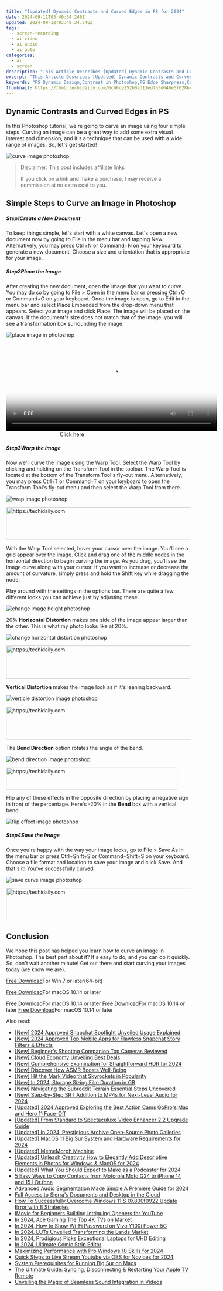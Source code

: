 ```yaml
---
title: "[Updated] Dynamic Contrasts and Curved Edges in PS for 2024"
date: 2024-09-11T03:40:34.246Z
updated: 2024-09-12T03:40:34.246Z
tags: 
  - screen-recording
  - ai video
  - ai audio
  - ai auto
categories: 
  - ai
  - screen
description: "This Article Describes [Updated] Dynamic Contrasts and Curved Edges in PS for 2024"
excerpt: "This Article Describes [Updated] Dynamic Contrasts and Curved Edges in PS for 2024"
keywords: "PS Dynamic Design,Contrast in Photoshop,PS Edge Sharpness,Curved PS Lines,Creative PS Effects,Photoshop PS Contrasts,Edgy PS Features"
thumbnail: https://thmb.techidaily.com/6cb6ce252b0ad11ed755d646e5f628bce768541280a5d0954fc83219a7cf15b8.jpg
---
```


## Dynamic Contrasts and Curved Edges in PS

In this Photoshop tutorial, we're going to carve an image using four simple steps. Curving an image can be a great way to add some extra visual interest and dimension, and it's a technique that can be used with a wide range of images. So, let's get started!

![curve image photoshop](https://images.wondershare.com/filmora/article-images/2022/09/curve-image-photoshop.jpg)


>  Disclaimer: This post includes affiliate links
>
>  If you click on a link and make a purchase, I may receive a commission at no extra cost to you.
>



## Simple Steps to Curve an Image in Photoshop

##### Step1Create a New Document

To keep things simple, let's start with a white canvas. Let's open a new document now by going to File in the menu bar and tapping New. Alternatively, you may press Ctrl+N or Command+N on your keyboard to generate a new document. Choose a size and orientation that is appropriate for your image.

##### Step2Place the Image

After creating the new document, open the image that you want to curve. You may do so by going to File > Open in the menu bar or pressing Ctrl+O or Command+O on your keyboard. Once the image is open, go to Edit in the menu bar and select Place Embedded from the drop-down menu that appears. Select your image and click Place. The image will be placed on the canvas. If the document's size does not match that of the image, you will see a transformation box surrounding the image.

![place image in photoshop](https://images.wondershare.com/filmora/article-images/2022/09/place-image-in-photoshop.jpg)





<!-- affiliate ads begin -->
<span id="1938141">
					<video width="576" height="240" style="cursor:pointer"
           poster="//a.impactradius-go.com/display-clicktoplayimage/1938141.png"
           onclick="if(!this.playClicked){this.play();this.setAttribute('controls',true);this.playClicked=true;}">
	   <source src="//a.impactradius-go.com/display-ad/22993-1938141">
	   <img src="//a.impactradius-go.com/display-clicktoplayimage/1938141.png" style="border: none; height: 100%; width: 100%; object-fit: contain">
	</video>
	<div style="width:360px;text-align:center"><a href="javascript:window.open(decodeURIComponent('https%3A%2F%2Fhomestyler.sjv.io%2Fc%2F5597632%2F1938141%2F22993'), '_blank');void(0);">Click here</a></div>
</span>
<img height="0" width="0" src="https://imp.pxf.io/i/5597632/1938141/22993" style="position:absolute;visibility:hidden;" border="0" />
<!-- affiliate ads end -->




##### Step3Warp the Image

Now we'll curve the image using the Warp Tool. Select the Warp Tool by clicking and holding on the Transform Tool in the toolbar. The Warp Tool is located at the bottom of the Transform Tool's fly-out menu. Alternatively, you may press Ctrl+T or Command+T on your keyboard to open the Transform Tool's fly-out menu and then select the Warp Tool from there.

![wrap image photoshop](https://images.wondershare.com/filmora/article-images/2022/09/wrap-image-photoshop.jpg)





<!-- affiliate ads begin -->
<a href="https://bluettiit.sjv.io/c/5597632/2114267/17093" target="_top" id="2114267">
  <img src="//a.impactradius-go.com/display-ad/17093-2114267" border="0" alt="https://techidaily.com" width="728" height="90"/>
</a>
<img height="0" width="0" src="https://bluettiit.sjv.io/i/5597632/2114267/17093" style="position:absolute;visibility:hidden;" border="0" />
<!-- affiliate ads end -->




With the Warp Tool selected, hover your cursor over the image. You'll see a grid appear over the image. Click and drag one of the middle nodes in the horizontal direction to begin curving the image. As you drag, you'll see the image curve along with your cursor. If you want to increase or decrease the amount of curvature, simply press and hold the Shift key while dragging the node.

Play around with the settings in the options bar. There are quite a few different looks you can achieve just by adjusting these.

![change image height photoshop](https://images.wondershare.com/filmora/article-images/2022/09/change-image-height-photoshop.jpg)

20% **Horizontal Distortion** makes one side of the image appear larger than the other. This is what my photo looks like at 20%.

![change horizontal distortion photoshop](https://images.wondershare.com/filmora/article-images/2022/09/change-horizontal-distortion-photoshop.jpg)





<!-- affiliate ads begin -->
<a href="https://zebaoaffiliateprogram.pxf.io/c/5597632/2137976/21526" target="_top" id="2137976">
  <img src="//a.impactradius-go.com/display-ad/21526-2137976" border="0" alt="https://techidaily.com" width="728" height="90"/>
</a>
<img height="0" width="0" src="https://zebaoaffiliateprogram.pxf.io/i/5597632/2137976/21526" style="position:absolute;visibility:hidden;" border="0" />
<!-- affiliate ads end -->




**Vertical Distortion** makes the image look as if it's leaning backward.

![verticle distortion image photoshop](https://images.wondershare.com/filmora/article-images/2022/09/verticle-distortion-image-photoshop.jpg)





<!-- affiliate ads begin -->
<a href="https://smilemakers.pxf.io/c/5597632/2123899/26106" target="_top" id="2123899">
  <img src="//a.impactradius-go.com/display-ad/26106-2123899" border="0" alt="https://techidaily.com" width="728" height="90"/>
</a>
<img height="0" width="0" src="https://smilemakers.pxf.io/i/5597632/2123899/26106" style="position:absolute;visibility:hidden;" border="0" />
<!-- affiliate ads end -->




The **Bend Direction** option rotates the angle of the bend.

![bend direction image photoshop](https://images.wondershare.com/filmora/article-images/2022/09/bend-direction-image-photoshop.jpg)





<!-- affiliate ads begin -->
<a href="https://bluettius.sjv.io/c/5597632/2139122/17108" target="_top" id="2139122">
  <img src="//a.impactradius-go.com/display-ad/17108-2139122" border="0" alt="https://techidaily.com" width="468" height="60"/>
</a>
<img height="0" width="0" src="https://bluettius.sjv.io/i/5597632/2139122/17108" style="position:absolute;visibility:hidden;" border="0" />
<!-- affiliate ads end -->




Flip any of these effects in the opposite direction by placing a negative sign in front of the percentage. Here's -20% in the **Bend** box with a vertical bend.

![flip effect image photoshop](https://images.wondershare.com/filmora/article-images/2022/09/flip-effect-image-photoshop.jpg)

##### Step4Save the Image

Once you're happy with the way your image looks, go to File > Save As in the menu bar or press Ctrl+Shift+S or Command+Shift+S on your keyboard. Choose a file format and location to save your image and click Save. And that's it! You've successfully curved

![save curve image photoshop](https://images.wondershare.com/filmora/article-images/2022/09/save-curve-image-photoshop.jpg)





<!-- affiliate ads begin -->
<a href="https://appsumo.8odi.net/c/5597632/2118320/7443" target="_top" id="2118320">
  <img src="//a.impactradius-go.com/display-ad/7443-2118320" border="0" alt="https://techidaily.com" width="728" height="90"/>
</a>
<img height="0" width="0" src="https://appsumo.8odi.net/i/5597632/2118320/7443" style="position:absolute;visibility:hidden;" border="0" />
<!-- affiliate ads end -->




## Conclusion

We hope this post has helped you learn how to curve an image in Photoshop. The best part about it? It's easy to do, and you can do it quickly. So, don't wait another minute! Get out there and start curving your images today (we know we are).

[Free Download](https://tools.techidaily.com/wondershare/filmora/download/)For Win 7 or later(64-bit)

[Free Download](https://tools.techidaily.com/wondershare/filmora/download/)For macOS 10.14 or later

[Free Download](https://tools.techidaily.com/wondershare/filmora/download/)For macOS 10.14 or later [Free Download](https://tools.techidaily.com/wondershare/filmora/download/)For macOS 10.14 or later [Free Download](https://tools.techidaily.com/wondershare/filmora/download/)For macOS 10.14 or later

<ins class="adsbygoogle"
     style="display:block"
     data-ad-format="autorelaxed"
     data-ad-client="ca-pub-7571918770474297"
     data-ad-slot="1223367746"></ins>

<ins class="adsbygoogle"
     style="display:block"
     data-ad-format="autorelaxed"
     data-ad-client="ca-pub-7571918770474297"
     data-ad-slot="1223367746"></ins>



<ins class="adsbygoogle"
     style="display:block"
     data-ad-client="ca-pub-7571918770474297"
     data-ad-slot="8358498916"
     data-ad-format="auto"
     data-full-width-responsive="true"></ins>






<span class="atpl-alsoreadstyle">Also read:</span>
<div><ul>
<li><a href="https://fox-glue.techidaily.com/new-2024-approved-snapchat-spotlight-unveiled-usage-explained/"><u>[New] 2024 Approved Snapchat Spotlight Unveiled Usage Explained</u></a></li>
<li><a href="https://snapchat-videos.techidaily.com/new-2024-approved-top-mobile-apps-for-flawless-snapchat-story-filters-and-effects/"><u>[New] 2024 Approved Top Mobile Apps for Flawless Snapchat Story Filters & Effects</u></a></li>
<li><a href="https://fox-glue.techidaily.com/new-beginners-shooting-companion-top-cameras-reviewed/"><u>[New] Beginner's Shooting Companion Top Cameras Reviewed</u></a></li>
<li><a href="https://fox-glue.techidaily.com/new-cloud-economy-unveiling-best-deals/"><u>[New] Cloud Economy Unveiling Best Deals</u></a></li>
<li><a href="https://fox-glue.techidaily.com/new-comprehensive-examination-for-straightforward-hdr-for-2024/"><u>[New] Comprehensive Examination for Straightforward HDR for 2024</u></a></li>
<li><a href="https://fox-cloud.techidaily.com/new-discover-how-asmr-boosts-well-being/"><u>[New] Discover How ASMR Boosts Well-Being</u></a></li>
<li><a href="https://fox-glue.techidaily.com/new-hit-the-mark-video-that-skyrockets-in-popularity/"><u>[New] Hit the Mark Video that Skyrockets in Popularity</u></a></li>
<li><a href="https://fox-glue.techidaily.com/new-in-2024-storage-sizing-film-duration-in-gb/"><u>[New] In 2024, Storage Sizing Film Duration in GB</u></a></li>
<li><a href="https://extra-skills.techidaily.com/new-navigating-the-subreddit-terrain-essential-steps-uncovered/"><u>[New] Navigating the Subreddit Terrain Essential Steps Uncovered</u></a></li>
<li><a href="https://fox-glue.techidaily.com/new-step-by-step-srt-addition-to-mp4s-for-next-level-audio-for-2024/"><u>[New] Step-by-Step SRT Addition to MP4s for Next-Level Audio for 2024</u></a></li>
<li><a href="https://fox-glue.techidaily.com/updated-2024-approved-exploring-the-best-action-cams-gopros-max-and-hero-11-face-off/"><u>[Updated] 2024 Approved Exploring the Best Action Cams GoPro's Max and Hero 11 Face-Off</u></a></li>
<li><a href="https://fox-glue.techidaily.com/updated-from-standard-to-spectaculuxe-video-enhancer-22-upgrade-guide/"><u>[Updated] From Standard to Spectaculuxe Video Enhancer 2.2 Upgrade Guide</u></a></li>
<li><a href="https://fox-glue.techidaily.com/updated-in-2024-prestigious-archive-open-source-photo-galleries/"><u>[Updated] In 2024, Prestigious Archive Open-Source Photo Galleries</u></a></li>
<li><a href="https://fox-glue.techidaily.com/updated-macos-11-big-sur-system-and-hardware-requirements-for-2024/"><u>[Updated] MacOS 11 Big Sur System and Hardware Requirements for 2024</u></a></li>
<li><a href="https://fox-glue.techidaily.com/updated-mememorph-machine/"><u>[Updated] MemeMorph Machine</u></a></li>
<li><a href="https://fox-glue.techidaily.com/updated-unleash-creativity-how-to-elegantly-add-descriptive-elements-in-photos-for-windows-and-macos-for-2024/"><u>[Updated] Unleash Creativity How to Elegantly Add Descriptive Elements in Photos for Windows & MacOS for 2024</u></a></li>
<li><a href="https://fox-glue.techidaily.com/updated-what-you-should-expect-to-make-as-a-podcaster-for-2024/"><u>[Updated] What You Should Expect to Make as a Podcaster for 2024</u></a></li>
<li><a href="https://blog-min.techidaily.com/5-easy-ways-to-copy-contacts-from-motorola-moto-g24-to-iphone-14-and-15-drfone-by-drfone-transfer-from-android-transfer-from-android/"><u>5 Easy Ways to Copy Contacts from Motorola Moto G24 to iPhone 14 and 15 | Dr.fone</u></a></li>
<li><a href="https://extra-information.techidaily.com/advanced-audio-segmentation-made-simple-a-premiere-guide-for-2024/"><u>Advanced Audio Segmentation Made Simple A Premiere Guide for 2024</u></a></li>
<li><a href="https://fox-glue.techidaily.com/full-access-to-sierras-documents-and-desktop-in-the-cloud/"><u>Full Access to Sierra's Documents and Desktop in the Cloud</u></a></li>
<li><a href="https://win-howtos.techidaily.com/how-to-successfully-overcome-windows-11s-0x800f0922-update-error-with-8-strategies/"><u>How To Successfully Overcome Windows 11'S 0X800f0922 Update Error with 8 Strategies</u></a></li>
<li><a href="https://youtube-web.techidaily.com/e-for-beginners-building-intriguing-openers-for-youtube/"><u>IMovie for Beginners Building Intriguing Openers for YouTube</u></a></li>
<li><a href="https://fox-glue.techidaily.com/in-2024-ace-gaming-the-top-4k-tvs-on-market/"><u>In 2024, Ace Gaming The Top 4K TVs on Market</u></a></li>
<li><a href="https://unlock-android.techidaily.com/in-2024-how-to-show-wi-fi-password-on-vivo-y100i-power-5g-by-drfone-android/"><u>In 2024, How to Show Wi-Fi Password on Vivo Y100i Power 5G</u></a></li>
<li><a href="https://fox-glue.techidaily.com/in-2024-luts-unveiled-transforming-the-lands-market/"><u>In 2024, LUTs Unveiled Transforming the Lands Market</u></a></li>
<li><a href="https://fox-glue.techidaily.com/in-2024-prodigious-picks-exceptional-laptops-for-uhd-editing/"><u>In 2024, Prodigious Picks Exceptional Laptops for UHD Editing</u></a></li>
<li><a href="https://fox-glue.techidaily.com/in-2024-ultimate-comic-strip-editor/"><u>In 2024, Ultimate Comic Strip Editor</u></a></li>
<li><a href="https://fox-glue.techidaily.com/maximizing-performance-with-pro-windows-10-skills-for-2024/"><u>Maximizing Performance with Pro Windows 10 Skills for 2024</u></a></li>
<li><a href="https://youtube-webster.techidaily.com/-steps-to-live-stream-youtube-via-obs-for-novices-for-2024/"><u>Quick Steps to Live Stream Youtube via OBS for Novices for 2024</u></a></li>
<li><a href="https://fox-glue.techidaily.com/system-prerequisites-for-running-big-sur-on-macs/"><u>System Prerequisites for Running Big Sur on Macs</u></a></li>
<li><a href="https://os-tips.techidaily.com/the-ultimate-guide-syncing-disconnecting-and-restarting-your-apple-tv-remote/"><u>The Ultimate Guide: Syncing, Disconnecting & Restarting Your Apple TV Remote</u></a></li>
<li><a href="https://fox-glue.techidaily.com/unveiling-the-magic-of-seamless-sound-integration-in-videos/"><u>Unveiling the Magic of Seamless Sound Integration in Videos</u></a></li>
</ul></div>




